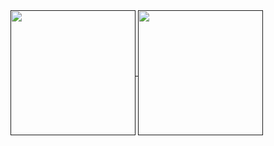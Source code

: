 <a href="">
  <img height=200 align="center" src="https://github-readme-stats.vercel.app/api?username=gdyendell&custom_title=GitHub+Stats&show_icons=true&show=reviews,prs_merged&hide=stars&hide_rank=true&border_radius=20&theme=dracula&card_width=400" />
</a>
<a href="">
  <img height=200 align="center" src="https://github-readme-stats.vercel.app/api/top-langs/?username=gdyendell&langs_count=10&hide=makefile&layout=compact&size_weight=0.25&count_weight=0.75&border_radius=20&theme=dracula&card_width=500" />
</a>
